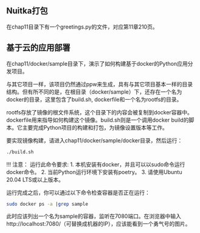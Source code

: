 ## Nuitka打包
在chap11目录下有一个greetings.py的文件，对应第11章210页。

## 基于云的应用部署

在chap11/docker/sample目录下，演示了如何构建基于docker的Python应用分发项目。

与其它项目一样，该项目仍然通过ppw来生成，具有与其它项目基本一样的目录结构。但有所不同的是，在根目录（docker/sample）下，还存在一个名为docker的目录，这里包含了build.sh, dockerfile和一个名为rootfs的目录。

rootfs存放了镜像的根文件系统，这个目录下的内容会被复制到docker容器中。dockerfile用来指导如何构建这个镜像。build.sh则是一个调用docker build的脚本。它主要完成Python项目的构建和打包，为镜像设置版本等工作。

要实现镜像构建，请进入chap11/docker/sample/docker目录，然后运行：

```bash
./build.sh
```

!!! 注意：
    运行此命令要求:
    1. 本机安装有docker，并且可以以sudo命令运行docker命令。
    2. 当前Python运行环境下安装有poetry。
    3. 请使用Ubuntu 20.04 LTS或以上版本。

运行完成之后，你可以通过以下命令检查容器是否正在运行：

```bash
sudo docker ps -a |grep sample
```

此时应该列出一个名为sample的容器，监听在7080端口。在浏览器中输入http://localhost:7080/（可替换成机器的IP），应该能看到一个勇气号的图片。
